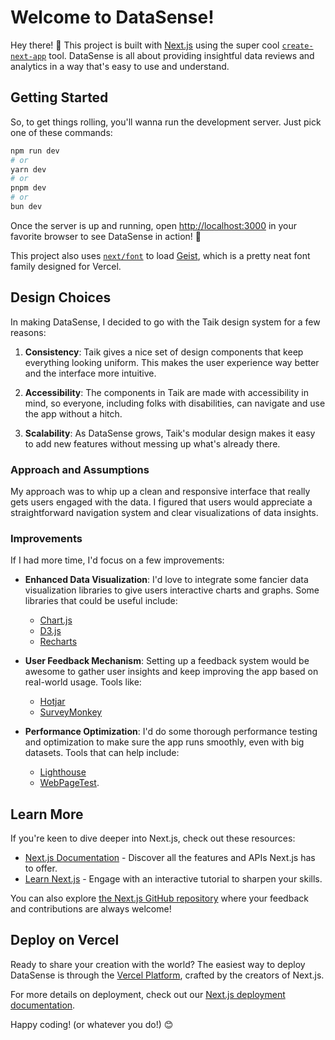 # Welcome to DataSense!

Hey there! 🎉 This project is built with [Next.js](https://nextjs.org) using the super cool [`create-next-app`](https://nextjs.org/docs/app/api-reference/cli/create-next-app) tool. DataSense is all about providing insightful data reviews and analytics in a way that's easy to use and understand.

## Getting Started

So, to get things rolling, you'll wanna run the development server. Just pick one of these commands:

```bash
npm run dev
# or
yarn dev
# or
pnpm dev
# or
bun dev
```

Once the server is up and running, open [http://localhost:3000](http://localhost:3000) in your favorite browser to see DataSense in action! 🚀

This project also uses [`next/font`](https://nextjs.org/docs/app/building-your-application/optimizing/fonts) to load [Geist](https://vercel.com/font), which is a pretty neat font family designed for Vercel.

## Design Choices

In making DataSense, I decided to go with the Taik design system for a few reasons:

1. **Consistency**: Taik gives a nice set of design components that keep everything looking uniform. This makes the user experience way better and the interface more intuitive.

2. **Accessibility**: The components in Taik are made with accessibility in mind, so everyone, including folks with disabilities, can navigate and use the app without a hitch.

3. **Scalability**: As DataSense grows, Taik's modular design makes it easy to add new features without messing up what's already there.

### Approach and Assumptions

My approach was to whip up a clean and responsive interface that really gets users engaged with the data. I figured that users would appreciate a straightforward navigation system and clear visualizations of data insights.

### Improvements

If I had more time, I'd focus on a few improvements:

- **Enhanced Data Visualization**: I'd love to integrate some fancier data visualization libraries to give users interactive charts and graphs. Some libraries that could be useful include:
  - [Chart.js](https://www.chartjs.org/)
  - [D3.js](https://d3js.org/)
  - [Recharts](https://recharts.org/en-US/)

- **User Feedback Mechanism**: Setting up a feedback system would be awesome to gather user insights and keep improving the app based on real-world usage. Tools like:
  - [Hotjar](https://www.hotjar.com/)
  - [SurveyMonkey](https://www.surveymonkey.com/)

- **Performance Optimization**: I'd do some thorough performance testing and optimization to make sure the app runs smoothly, even with big datasets. Tools that can help include:
  - [Lighthouse](https://developers.google.com/web/tools/lighthouse)
  - [WebPageTest](https://www.webpagetest.org/).

## Learn More

If you're keen to dive deeper into Next.js, check out these resources:

- [Next.js Documentation](https://nextjs.org/docs) - Discover all the features and APIs Next.js has to offer.
- [Learn Next.js](https://nextjs.org/learn) - Engage with an interactive tutorial to sharpen your skills.

You can also explore [the Next.js GitHub repository](https://github.com/vercel/next.js) where your feedback and contributions are always welcome!

## Deploy on Vercel

Ready to share your creation with the world? The easiest way to deploy DataSense is through the [Vercel Platform](https://vercel.com/new?utm_medium=default-template&filter=next.js&utm_source=create-next-app&utm_campaign=create-next-app-readme), crafted by the creators of Next.js.

For more details on deployment, check out our [Next.js deployment documentation](https://nextjs.org/docs/app/building-your-application/deploying).

Happy coding! (or whatever you do!) 😊
